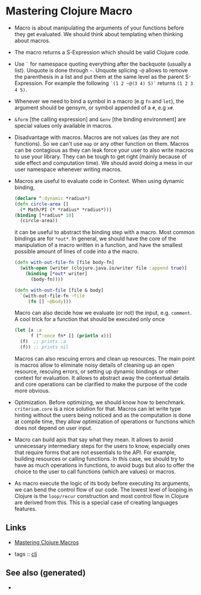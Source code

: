 # Mastering Clojure Macro

  - Macro is about manipulating the arguments of your functions before
    they get evaluated. We should think about templating when thinking
    about macros.

  - The macro returns a S-Expression which should be valid Clojure code.

  - Use `` ` `` for namespace quoting everything after the backquote
    (usually a list). Unquote is done through `~`. Unquote splicing `~@`
    allows to remove the parenthesis in a list and put them at the same
    level as the parent S-Expression. For example the following `` `(1 2
    ~@(3 4) 5)` `` returns `(1 2 3 4 5)`.

  - Whenever we need to bind a symbol in a macro (e.g `fn` and `let`),
    the argument should be gensym, or symbol appended of a `#`, e.g
    `x#`.

  - `&form` \[the calling expression\] and `&env` \[the binding
    environment\] are special values only available in macros.

  - Disadvantage with macros. Macros are not values (as they are not
    functions). So we can't use `map` or any other function on them.
    Macros can be contagious as they can leak force your user to also
    write macros to use your library. They can be tough to get right
    (mainly because of side effect and computation time). We should
    avoid doing a mess in our user namespace whenever writing macros.

  - Macros are useful to evaluate code in Context. When using dynamic
    binding,
    
    ``` clojure
    (declare ^:dynamic *radius*)
    (defn circle-area []
      (* Math/PI (* *radius* *radius*)))
    (binding [*radius* 10]
      (circle-area))
    ```
    
    it can be useful to abstract the binding step with a macro. Most
    common bindings are for `*out*`. In general, we should have the core
    of the manipulation of a macro written in a function, and have the
    smallest possible amount of lines of code into a the macro.
    
    ``` clojure
    (defn with-out-file-fn [file body-fn]
      (with-open [writer (clojure.java.io/writer file :append true)]
        (binding [*out* writer]
          (body-fn))))
    
    (defn with-out-file [file & body]
      `(with-out-file-fn ~file
         (fn [] ~@body)))
    ```
    
    Macro can also decide how we evaluate (or not) the input, e.g.
    `comment`. A cool trick for a function that should be executed only
    once
    
    ``` clojure
    (let [x :a
          f (^:once fn* [] (println x))]
      (f)  ;; prints :a
      (f)) ;; prints nil
    ```
    
    Macros can also rescuing errors and clean up resources. The main
    point is macros allow to eliminate noisy details of cleaning up an
    open resource, rescuing errors, or setting up dynamic bindings or
    other context for evaluation. It allows to abstract away the
    contextual details and core operations can be clarified to make the
    purpose of the code more obvious.

  - Optimization. Before optimizing, we should know how to benchmark.
    `criterium.core` is a nice solution for that. Macros can let write
    type hinting without the users being noticed and as the computation
    is done at compile time, they allow optimization of operations or
    functions which does not depend on user input.

  - Macro can build apis that say what they mean. It allows to avoid
    unnecessary intermediary steps for the users to know, especially
    ones that require forms that are not essentials to the API. For
    example, building resources or calling functions. In this case, we
    should try to have as much operations in functions, to avoid bugs
    but also to offer the choice to the user to call functions (which
    are values) or macros.

  - As macro execute the logic of its body before executing its
    arguments, we can bend the control flow of our code. The lowest
    level of looping in Clojure is the `loop/recur` construction and
    most control flow in Clojure are derived from this. This is a
    special case of creating languages features.

## Links

  - [Mastering Clojure
    Macros](https://pragprog.com/book/cjclojure/mastering-clojure-macros)

  - tags :: [clj](./../decks/clojure.md)

## See also (generated)

  -
